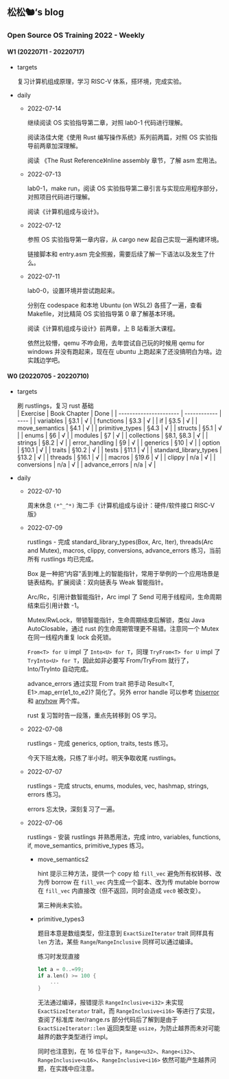 ## 松松🐿‘s blog

### Open Source OS Training 2022 - Weekly

#### W1 (20220711 - 20220717)

- targets

  复习计算机组成原理，学习 RISC-V 体系，搭环境，完成实验。

- daily

  - 2022-07-14

    继续阅读 OS 实验指导第二章，对照 lab0-1 代码进行理解。

    阅读洛佳大佬《使用 Rust 编写操作系统》系列前两篇，对照 OS 实验指导前两章加深理解。

    阅读 《The Rust Reference》Inline assembly 章节，了解 asm 宏用法。

  - 2022-07-13
  
    lab0-1，make run，阅读 OS 实验指导第二章引言与实现应用程序部分，对照项目代码进行理解。
  
    阅读《计算机组成与设计》。
  
  - 2022-07-12
  
    参照 OS 实验指导第一章内容，从 cargo new 起自己实现一遍构建环境。
  
    链接脚本和 entry.asm 完全照搬，需要后续了解一下语法以及发生了什么。
  
  - 2022-07-11
  
    lab0-0，设置环境并尝试跑起来。
  
    分别在 codespace 和本地 Ubuntu (on WSL2) 各搭了一遍，查看 Makefile，对比精简 OS 实验指导第 0 章了解基本环境。
  
    阅读《计算机组成与设计》前两章，上 B 站看浙大课程。
  
    依然比较懵，qemu 不咋会用，去年尝试自己玩的时候用 qemu for windows 并没有跑起来，现在在 ubuntu 上跑起来了还没搞明白为啥。边实践边学吧。
  

#### W0 (20220705 - 20220710)

- targets

  刷 rustlings，复习 rust 基础  
  | Exercise               | Book Chapter | Done |
  | ---------------------- | ------------ | ---- |
  | variables              | §3.1         | √    |
  | functions              | §3.3         | √    |
  | if                     | §3.5         | √    |
  | move_semantics         | §4.1         | √    |
  | primitive_types        | §4.3         | √    |
  | structs                | §5.1         | √    |
  | enums                  | §6           | √    |
  | modules                | §7           | √    |
  | collections            | §8.1, §8.3   | √    |
  | strings                | §8.2         | √    |
  | error_handling         | §9           | √    |
  | generics               | §10          | √    |
  | option                 | §10.1        | √    |
  | traits                 | §10.2        | √    |
  | tests                  | §11.1        | √    |
  | standard_library_types | §13.2        | √    |
  | threads                | §16.1        | √    |
  | macros                 | §19.6        | √    |
  | clippy                 | n/a          | √    |
  | conversions            | n/a          | √    |
  | advance_errors         | n/a          | √    |

- daily

  - 2022-07-10

    周末休息 ```(*^_^*)``` 淘二手《计算机组成与设计：硬件/软件接口 RISC-V 版》
  
  - 2022-07-09
  
    rustlings - 完成 standard_library_types(Box, Arc, Iter), threads(Arc and Mutex), macros, clippy, conversions, advance_errors 练习，当前所有 rustlings 均已完成。
  
    Box 是一种把“内容”丢到堆上的智能指针，常用于举例的一个应用场景是链表结构。扩展阅读：双向链表与 Weak 智能指针。
  
    Arc/Rc，引用计数智能指针，Arc impl 了 Send 可用于线程间，生命周期结束后引用计数 -1。
  
    Mutex/RwLock，带锁智能指针，生命周期结束后解锁，类似 Java AutoClosable，通过 rust 的生命周期管理更不易错。注意同一个 Mutex 在同一线程内重复 lock 会死锁。
  
    ```From<T> for U``` impl 了 ```Into<U> for T```，同理 ```TryFrom<T> for U``` impl 了 ```TryInto<U> for T```，因此如非必要写 From/TryFrom 就行了，Into/TryInto 自动完成。
  
    advance_errors 通过实现 From trait 把手动 Result<T, E1>.map_err(e1_to_e2)? 简化了。另外 error handle 可以参考 [thiserror](https://github.com/dtolnay/thiserror) 和 [anyhow](https://github.com/dtolnay/anyhow) 两个库。
  
    rust 复习暂时告一段落，重点先转移到 OS 学习。
  
  - 2022-07-08
  
    rustlings - 完成 generics, option, traits, tests 练习。
  
    今天下班太晚，只练了半小时。明天争取收尾 rustlings。
  
  - 2022-07-07
  
    rustlings - 完成 structs, enums, modules, vec, hashmap, strings, errors 练习。
  
    errors 忘太快，深刻复习了一遍。
  
  - 2022-07-06
  
    rustlings - 安装 rustlings 并熟悉用法，完成 intro, variables, functions, if, move_semantics, primitive_types 练习。
  
    - move_semantics2
  
      hint 提示三种方法，提供一个 copy 给 ```fill_vec``` 避免所有权转移、改为传 borrow 在 ```fill_vec``` 内生成一个副本、改为传 mutable borrow 在 ```fill_vec``` 内直接改（但不返回，同时会造成 ```vec0``` 被改变）。
  
      第三种尚未实验。
  
    - primitive_types3
  
      题目本意是数组类型，但注意到 ```ExactSizeIterator``` trait 同样具有 ```len``` 方法，某些 ```Range```/```RangeInclusive``` 同样可以通过编译。
  
      练习时发现直接
  
      ```rust
      let a = 0..=99;
      if a.len() >= 100 {
          ...
      }
      ```
  
      无法通过编译，报错提示 ```RangeInclusive<i32>``` 未实现 ```ExactSizeIterator``` trait，而 ```RangeInclusive<i16>``` 等进行了实现，查阅了标准库 iter/range.rs 部分代码后了解到是由于 ```ExactSizeIterator::len``` 返回类型是 ```usize```，为防止越界而未对可能越界的数字类型进行 impl。
  
      同时也注意到，在 16 位平台下，```Range<u32>```、```Range<i32>```、```RangeInclusive<u16>```、```RangeInclusive<i16>``` 依然可能产生越界问题，在实践中应注意。
